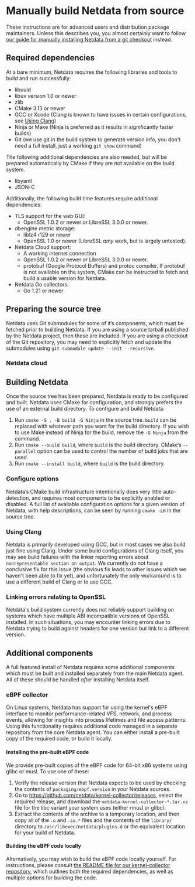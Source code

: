 # Manually build Netdata from source

These instructions are for advanced users and distribution package
maintainers. Unless this describes you, you almost certainly want
to follow [our guide for manually installing Netdata from a git
checkout](/packaging/installer/methods/manual.md) instead.

## Required dependencies

At a bare minimum, Netdata requires the following libraries and tools
to build and run successfully:

- libuuid
- libuv version 1.0 or newer
- zlib
- CMake 3.13 or newer
- GCC or Xcode (Clang is known to have issues in certain configurations, see [Using Clang](#using-clang))
- Ninja or Make (Ninja is preferred as it results in significantly faster builds)
- Git (we use git in the build system to generate version info, you don't need a full install, just a working `git show` command)

The following additional dependencies are also needed, but will be prepared automatically by CMake if they are not available on the build system.

- libyaml
- JSON-C

Additionally, the following build time features require additional dependencies:

- TLS support for the web GUI:
  - OpenSSL 1.0.2 or newer _or_ LibreSSL 3.0.0 or newer.
- dbengine metric storage:
  - liblz4 r129 or newer
  - OpenSSL 1.0 or newer (LibreSSL _amy_ work, but is largely untested).
- Netdata Cloud support:
  - A working internet connection
  - OpenSSL 1.0.2 or newer _or_ LibreSSL 3.0.0 or newer.
  - protobuf (Google Protocol Buffers) and protoc compiler. If protobuf is not available on the system,
        CMake can be instructed to fetch and build a usable version for Netdata.
- Netdata Go collectors:
  - Go 1.21 or newer

## Preparing the source tree

Netdata uses Git submodules for some of it’s components, which must be fetched prior to building Netdata. If you
are using a source tarball published by the Netdata project, then these are included. If you are using a checkout
of the Git repository, you may need to explicitly fetch and update the submodules using `git submodule update
--init --recursive`.

### Netdata cloud

## Building Netdata

Once the source tree has been prepared, Netdata is ready to be configured
and built. Netdata uses CMake for configuration, and strongly prefers
the use of an external build directory. To configure and build Netdata:

1. Run `cmake -S . -B build -G Ninja` in the source tree. `build` can be replaced with whatever path you want for the build directory. If you wish to use Make instead of Ninja for the build, remove the `-G Ninja` from the command.
2. Run `cmake --build build`, where `build` is the build directory. CMake’s `--parallel` option can be used to control the number of build jobs that are used.
3. Run `cmake --install build`, where `build` is the build directory.

### Configure options

Netdata’s CMake build infrastructure intentionally does very little auto-detection, and requires most components
to be explicitly enabled or disabled. A full list of available configuration options for a given version of Netdata,
with help descriptions, can be seen by running `cmake -LH` in the source tree.

### Using Clang

Netdata is primarily developed using GCC, but in most cases we also
build just fine using Clang. Under some build configurations of Clang
itself, you may see build failures with the linker reporting errors
about `nonrepresentable section on output`. We currently do not have a
conclusive fix for this issue (the obvious fix leads to other issues which
we haven't been able to fix yet), and unfortunately the only workaround
is to use a different build of Clang or to use GCC.

### Linking errors relating to OpenSSL

Netdata's build system currently does not reliably support building
on systems which have multiple ABI incompatible versions of OpenSSL
installed. In such situations, you may encounter linking errors due to
Netdata trying to build against headers for one version but link to a
different version.

## Additional components

A full featured install of Netdata requires some additional components
which must be built and installed separately from the main Netdata
agent. All of these should be handled _after_ installing Netdata itself.

### eBPF collector

On Linux systems, Netdata has support for using the kernel's eBPF
interface to monitor performance-related VFS, network, and process events,
allowing for insights into process lifetimes and file access
patterns. Using this functionality requires additional code managed in
a separate repository from the core Netdata agent. You can either install
a pre-built copy of the required code, or build it locally.

#### Installing the pre-built eBPF code

We provide pre-built copies of the eBPF code for 64-bit x86 systems
using glibc or musl. To use one of these:

1. Verify the release version that Netdata expects to be used by checking
    the contents of `packaging/ebpf.version` in your Netdata sources.
2. Go to <https://github.com/netdata/kernel-collector/releases>, select the
    required release, and download the `netdata-kernel-collector-*.tar.xz`
    file for the libc variant your system uses (either rmusl or glibc).
3. Extract the contents of the archive to a temporary location, and then
    copy all of the `.o` and `.so.*` files and the contents of the `library/`
    directory to `/usr/libexec/netdata/plugins.d` or the equivalent location
    for your build of Netdata.

#### Building the eBPF code locally

Alternatively, you may wish to build the eBPF code locally yourself. For
instructions, please consult [the README file for our kernel-collector
repository](https://github.com/netdata/kernel-collector/#readme),
which outlines both the required dependencies, as well as multiple
options for building the code.
